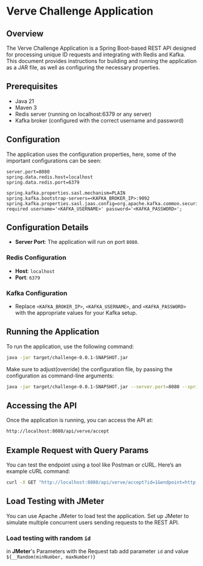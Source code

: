 # Verve Challenge Application

## Overview

The Verve Challenge Application is a Spring Boot-based REST API designed for processing unique ID requests and integrating with Redis and Kafka. This document provides instructions for building and running the application as a JAR file, as well as configuring the necessary properties.

## Prerequisites

- Java 21
- Maven 3
- Redis server (running on localhost:6379 or any server)
- Kafka broker (configured with the correct username and password)

## Configuration

The application uses the configuration properties, here, some of the important configurations can be seen:

```properties
server.port=8080
spring.data.redis.host=localhost
spring.data.redis.port=6379

spring.kafka.properties.sasl.mechanism=PLAIN
spring.kafka.bootstrap-servers=<KAFKA_BROKER_IP>:9092
spring.kafka.properties.sasl.jaas.config=org.apache.kafka.common.security.plain.PlainLoginModule required username='<KAFKA_USERNAME>' password='<KAFKA_PASSWORD>';
```
## Configuration Details

- **Server Port**: The application will run on port `8080`.

### Redis Configuration

- **Host**: `localhost`
- **Port**: `6379`

### Kafka Configuration

- Replace `<KAFKA_BROKER_IP>`, `<KAFKA_USERNAME>`, and `<KAFKA_PASSWORD>` with the appropriate values for your Kafka setup.

## Running the Application

To run the application, use the following command:

```bash
java -jar target/challenge-0.0.1-SNAPSHOT.jar
```
Make sure to adjust(override) the configuration file, by passing the configuration as command-line arguments:
```bash
java -jar target/challenge-0.0.1-SNAPSHOT.jar --server.port=8080 --spring.data.redis.host=localhost --spring.data.redis.port=6379 --spring.kafka.bootstrap-servers=<KAFKA_BROKER_IP>:9092 --spring.kafka.properties.sasl.jaas.config=org.apache.kafka.common.security.plain.PlainLoginModule required username='<KAFKA_USERNAME>' password='<KAFKA_PASSWORD>';
```
## Accessing the API
Once the application is running, you can access the API at:

```bash
http://localhost:8080/api/verve/accept
```

## Example Request with Query Params
You can test the endpoint using a tool like Postman or cURL. Here’s an example cURL command:


```bash
curl -X GET "http://localhost:8080/api/verve/accept?id=1&endpoint=http://example.com"

```

## Load Testing with JMeter
You can use Apache JMeter to load test the application. Set up JMeter to simulate multiple concurrent users sending requests to the REST API.

### Load testing with random `id`
in **JMeter**'s Parameters with the Request tab add parameter `id` and value `${__Random(minNumber, maxNumber)}`